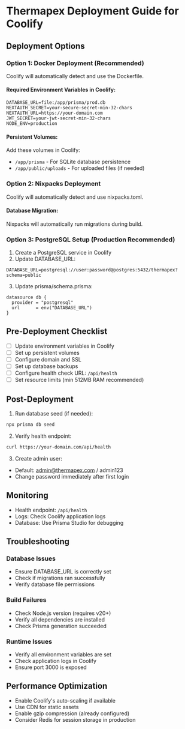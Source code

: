 # Thermapex Deployment Guide for Coolify

## Deployment Options

### Option 1: Docker Deployment (Recommended)

Coolify will automatically detect and use the Dockerfile.

#### Required Environment Variables in Coolify:
```env
DATABASE_URL=file:/app/prisma/prod.db
NEXTAUTH_SECRET=your-secure-secret-min-32-chars
NEXTAUTH_URL=https://your-domain.com
JWT_SECRET=your-jwt-secret-min-32-chars
NODE_ENV=production
```

#### Persistent Volumes:
Add these volumes in Coolify:
- `/app/prisma` - For SQLite database persistence
- `/app/public/uploads` - For uploaded files (if needed)

### Option 2: Nixpacks Deployment

Coolify will automatically detect and use nixpacks.toml.

#### Database Migration:
Nixpacks will automatically run migrations during build.

### Option 3: PostgreSQL Setup (Production Recommended)

1. Create a PostgreSQL service in Coolify
2. Update DATABASE_URL:
```env
DATABASE_URL=postgresql://user:password@postgres:5432/thermapex?schema=public
```

3. Update prisma/schema.prisma:
```prisma
datasource db {
  provider = "postgresql"
  url      = env("DATABASE_URL")
}
```

## Pre-Deployment Checklist

- [ ] Update environment variables in Coolify
- [ ] Set up persistent volumes
- [ ] Configure domain and SSL
- [ ] Set up database backups
- [ ] Configure health check URL: `/api/health`
- [ ] Set resource limits (min 512MB RAM recommended)

## Post-Deployment

1. Run database seed (if needed):
```bash
npx prisma db seed
```

2. Verify health endpoint:
```bash
curl https://your-domain.com/api/health
```

3. Create admin user:
- Default: admin@thermapex.com / admin123
- Change password immediately after first login

## Monitoring

- Health endpoint: `/api/health`
- Logs: Check Coolify application logs
- Database: Use Prisma Studio for debugging

## Troubleshooting

### Database Issues
- Ensure DATABASE_URL is correctly set
- Check if migrations ran successfully
- Verify database file permissions

### Build Failures
- Check Node.js version (requires v20+)
- Verify all dependencies are installed
- Check Prisma generation succeeded

### Runtime Issues
- Verify all environment variables are set
- Check application logs in Coolify
- Ensure port 3000 is exposed

## Performance Optimization

- Enable Coolify's auto-scaling if available
- Use CDN for static assets
- Enable gzip compression (already configured)
- Consider Redis for session storage in production